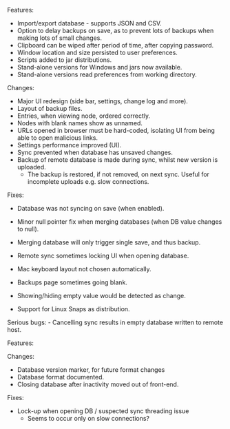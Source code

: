 Features:
- Import/export database - supports JSON and CSV.
- Option to delay backups on save, as to prevent lots of backups when making lots of small changes.
- Clipboard can be wiped after period of time, after copying password.
- Window location and size persisted to user preferences.
- Scripts added to jar distributions.
- Stand-alone versions for Windows and jars now available.
- Stand-alone versions read preferences from working directory.

Changes:
- Major UI redesign (side bar, settings, change log and more).
- Layout of backup files.
- Entries, when viewing node, ordered correctly.
- Nodes with blank names show as unnamed.
- URLs opened in browser must be hard-coded, isolating UI from being able to open malicious links.
- Settings performance improved (UI).
- Sync prevented when database has unsaved changes.
- Backup of remote database is made during sync, whilst new version is uploaded.
    - The backup is restored, if not removed, on next sync. Useful for incomplete uploads e.g. slow connections.

Fixes:
- Database was not syncing on save (when enabled).
- Minor null pointer fix when merging databases (when DB value changes to null).
- Merging database will only trigger single save, and thus backup.
- Remote sync sometimes locking UI when opening database.
- Mac keyboard layout not chosen automatically.
- Backups page sometimes going blank.
- Showing/hiding empty value would be detected as change.


- Support for Linux Snaps as distribution.



Serious bugs:
    - Cancelling sync results in empty database written to remote host.

Features:

Changes:
- Database version marker, for future format changes
- Database format documented.
- Closing database after inactivity moved out of front-end.

Fixes:
- Lock-up when opening DB / suspected sync threading issue
    - Seems to occur only on slow connections?
